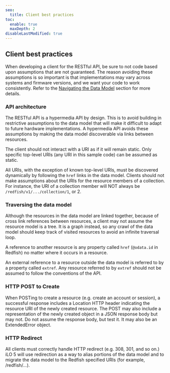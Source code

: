 ```yaml
---
seo:
  title: Client best practices
toc:
  enable: true
  maxDepth: 2
disableLastModified: true
---
```


## Client best practices

When developing a client for the RESTful API, be sure to not code based upon
assumptions that are not guaranteed. The reason avoiding these assumptions
is so important is that implementations may vary across systems and firmware
versions, and we want your code to work consistently. Refer to
the [Navigating the Data Model](./navigating.md) section for more details.

### API architecture

The RESTful API is a hypermedia API by design. This is to avoid building
in restrictive assumptions to the data model that will make it difficult
to adapt to future hardware implementations. A hypermedia API avoids these
assumptions by making the data model discoverable via links between resources.

The client should not interact with a URI as if it will remain static.
Only specific top-level URIs (any URI in this sample code) can be
assumed as static.

All URIs, with the exception of known top-level URIs, must be discovered
dynamically by following the `href` links in the data model. Clients
should not make assumptions about the URIs for the resource members
of a collection. For instance, the URI of a collection member will
NOT always be `/redfish/v1/.../collection/1`, or 2.

### Traversing the data model

Although the resources in the data model are linked together,
because of cross link references between resources, a client may
not assume the resource model is a tree. It is a graph instead,
so any crawl of the data model should keep track of visited
resources to avoid an infinite traversal loop.

A reference to another resource is any property called
`href` (`@odata.id` in Redfish) no matter where it occurs in a resource.

An external reference to a resource outside the data model is
referred to by a property called `extref`. Any resource referred
to by `extref` should not be assumed to follow the conventions of the API.

### HTTP POST to Create

When POSTing to create a resource (e.g. create an account or session),
a successful response includes a Location HTTP header indicating the
resource URI of the newly created resource. The POST may also include
a representation of the newly created object in a JSON response body
but may not. Do not assume the response body, but test it. It may also
be an ExtendedError object.

### HTTP Redirect

All clients must correctly handle HTTP redirect (e.g. 308, 301, and so on.)
iLO 5 will use redirection as a way to alias portions of the data model
and to migrate the data model to the
Redfish specified URIs (for example, /redfish/…).
